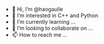 - 👋 Hi, I’m @haogaulle
- 👀 I’m interested in C++ and Python
- 🌱 I’m currently learning ...
- 💞️ I’m looking to collaborate on ...
- 📫 How to reach me ...

<!---
haogaulle/haogaulle is a ✨ special ✨ repository because its `README.md` (this file) appears on your GitHub profile.
You can click the Preview link to take a look at your changes.
--->
